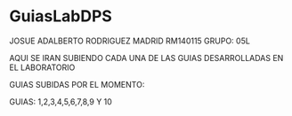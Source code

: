 # GuiasLabDPS

JOSUE ADALBERTO RODRIGUEZ MADRID RM140115
GRUPO: 05L

AQUI SE IRAN SUBIENDO CADA UNA DE LAS GUIAS DESARROLLADAS EN EL LABORATORIO

GUIAS SUBIDAS POR EL MOMENTO:

GUIAS: 1,2,3,4,5,6,7,8,9 Y 10

